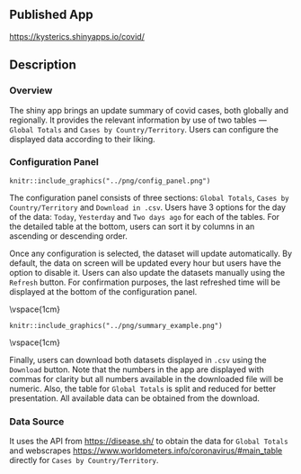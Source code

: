 ## Published App
https://kysterics.shinyapps.io/covid/

## Description
### Overview
The shiny app brings an update summary of covid cases, both globally and regionally. It provides the relevant information by use of two tables — `Global Totals` and `Cases by Country/Territory`. Users can configure the displayed data according to their liking.

### Configuration Panel

```{r shiny1, echo= FALSE, fig.align = 'center', out.width="35%", fig.cap="Unexpanded configuration panel in full"}
knitr::include_graphics("../png/config_panel.png")
```

The configuration panel consists of three sections: `Global Totals`, `Cases by Country/Territory` and `Download in .csv`. Users have 3 options for the day of the data: `Today`, `Yesterday` and `Two days ago` for each of the tables. For the detailed table at the bottom, users can sort it by columns in an ascending or descending order.

Once any configuration is selected, the dataset will update automatically. By default, the data on screen will be updated every hour but users have the option to disable it. Users can also update the datasets manually using the `Refresh` button. For confirmation purposes, the last refreshed time will be displayed at the bottom of the configuration panel.

\vspace{1cm}

```{r shiny2, echo= FALSE, fig.align = 'center', out.width="90%", fig.cap="Example of displayed information"}
knitr::include_graphics("../png/summary_example.png")
```

\vspace{1cm}


Finally, users can download both datasets displayed in `.csv` using the `Download` button. Note that the numbers in the app are displayed with commas for clarity but all numbers available in the downloaded file will be numeric. Also, the table for `Global Totals` is split and reduced for better presentation. All available data can be obtained from the download.

### Data Source
It uses the API from https://disease.sh/ to obtain the data for `Global Totals` and webscrapes https://www.worldometers.info/coronavirus/#main_table directly for `Cases by Country/Territory`.

